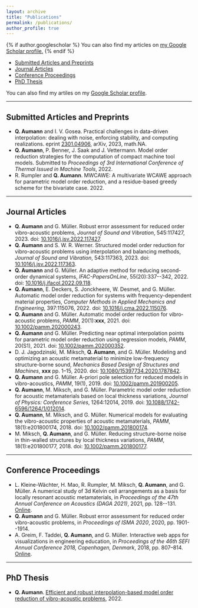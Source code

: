 ```yaml
---
layout: archive
title: "Publications"
permalink: /publications/
author_profile: true
---
```


{% if author.googlescholar %}
  You can also find my articles on <u><a href="{{author.googlescholar}}">my Google Scholar profile</a>.</u>
{% endif %}

- [Submitted Articles and Preprints](#submitted-articles-and-preprints)
- [Journal Articles](#journal-articles)
- [Conference Proceedings](#conference-proceedings)
- [PhD Thesis](#phd-thesis)

You can also find my artiles on my [Google Scholar profile](https://scholar.google.com/citations?user=q_vmX1UAAAAJ).

---

## Submitted Articles and Preprints

- **Q. Aumann** and I. V. Gosea. Practical challenges in data-driven interpolation: dealing with noise, enforcing stability, and computing realizations. eprint [2301.04906](https://arxiv.org/abs/2301.04906), arXiv, 2023, math.NA.
- **Q. Aumann**, P. Benner, J. Saak and J. Vettermann. Model order reduction strategies for the computation of compact machine tool models. Submitted to _Proceedings of 3rd International Conference of Thermal Issued in Machine Tools_, 2022.
- R. Rumpler and **Q. Aumann**. MWCAWE: A multivariate WCAWE approach for parametric model order reduction, and a residue-based greedy scheme for the bivariate case. 2022.

---
## Journal Articles

- **Q. Aumann** and G. Müller. Robust error assessment for reduced order vibro-acoustic problems, _Journal of Sound and Vibration_, 545:117427, 2023. doi: [10.1016/j.jsv.2022.117427](https://dx.doi.org/10.1016/j.jsv.2022.117427).
- **Q. Aumann** and S. W. R. Werner. Structured model order reduction for vibro-acoustic problems using interpolation and balancing methods, _Journal of Sound and Vibration_, 543:117363, 2023. doi: [10.1016/j.jsv.2022.117363](https://dx.doi.org/10.1016/j.jsv.2022.117363).
- **Q. Aumann** and G. Müller. An adaptive method for reducing second-order dynamical systems, _IFAC-PapersOnLine_, 55(20):337--342, 2022. doi: [10.1016/j.ifacol.2022.09.118](https://dx.doi.org/10.1016/j.ifacol.2022.09.118).
- **Q. Aumann**, E. Deckers, S. Jonckheere, W. Desmet, and G. Müller. Automatic model order reduction for systems with frequency-dependent material properties, _Computer Methods in Applied Mechanics and Engineering_, 397:115076, 2022. doi: [10.1016/j.cma.2022.115076](https://dx.doi.org/10.1016/j.cma.2022.115076).
- **Q. Aumann** and G. Müller. Automatic model order reduction for vibro‐acoustic problems, _PAMM_, 20(1):**xxx**, 2021. doi: [10.1002/pamm.202000243](10.1002/pamm.202000243).
- **Q. Aumann** and G. Müller. Predicting near optimal interpolation points for parametric model order reduction using regression models, _PAMM_, 20(S1), 2021. doi: [10.1002/pamm.202000352](10.1002/pamm.202000352).
- D. J. Jagodzinski, M. Miksch, **Q. Aumann**, and G. Müller. Modeling and optimizing an acoustic metamaterial to minimize low-frequency structure-borne sound, _Mechanics Based Design of Structures and Machines_, **xxx** pp. 1–15, 2020. doi: [10.1080/15397734.2020.1787842](https://dx.doi.org/10.1080/15397734.2020.1787842).
- **Q. Aumann** and G. Müller. A-priori pole selection for reduced models in vibro-acoustics, _PAMM_, 19(1), 2019. doi: [10.1002/pamm.201900205](https://dx.doi.org/10.1002/pamm.201900205).
- **Q. Aumann**, M. Miksch, and G. Müller. Parametric model order reduction for acoustic metamaterials based on local thickness variations, _Journal of Physics: Conference Series_, 1264:12014, 2019. doi: [10.1088/1742-6596/1264/1/012014](https://dx.doi.org/10.1088/1742-6596/1264/1/012014).
- **Q. Aumann**, M. Miksch, and G. Müller. Numerical models for evaluating the vibro-acoustic properties of acoustic metamaterials, _PAMM_, 18(1):e201800174, 2018. doi: [10.1002/pamm.201800174](https://dx.doi.org/10.1002/pamm.201800174).
- M. Miksch, **Q. Aumann**, and G. Müller. Reducing structure-borne noise in thin-walled structures by local thickness variations, _PAMM_, 18(1):e201800177, 2018. doi: [10.1002/pamm.201800177](https://dx.doi.org/10.1002/pamm.201800177).

---
## Conference Proceedings

- L. Kleine-Wächter, H. Mao, R. Rumpler, M. Miksch, **Q. Aumann**, and G. Müller. A numerical study of 3d Kelvin cell arrangements as a basis for locally resonant acoustic metamaterials, in _Proceedings of the 47th Annual Conference on Acoustics (DAGA 2021)_, 2021, pp. 128--131. [Online](https://www.dega-akustik.de/publikationen/online-proceedings).
- **Q. Aumann** and G. Müller. Robust error assessment for reduced order vibro-acoustic problems, in _Proceedings of ISMA 2020_, 2020, pp. 1901--1914.
- A. Greim, F. Taddei, **Q. Aumann**, and G. Müller. Interactive web apps for visualizations in engineering education, in _Proceedings of the 46th SEFI Annual Conference 2018, Copenhagen, Denmark_, 2018, pp. 807–814. [Online](https://www.sefi.be/conference/copenhagen2018/).

---
## PhD Thesis

- **Q. Aumann**. [Efficient and robust interpolation-based model order reduction of vibro-acoustic problems](https://mediatum.ub.tum.de/?id=1639258), 2022.

